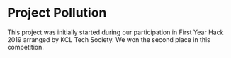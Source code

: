 Project Pollution
=================

This project was initially started during our participation in First Year Hack 2019 arranged by KCL Tech Society.
We won the second place in this competition.
